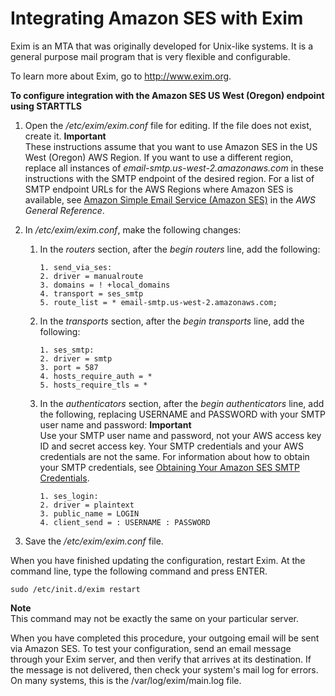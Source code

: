 # Integrating Amazon SES with Exim<a name="send-email-exim"></a>

Exim is an MTA that was originally developed for Unix\-like systems\. It is a general purpose mail program that is very flexible and configurable\.

To learn more about Exim, go to [http://www\.exim\.org](http://www.exim.org)\.

**To configure integration with the Amazon SES US West \(Oregon\) endpoint using STARTTLS**

1. Open the */etc/exim/exim\.conf* file for editing\. If the file does not exist, create it\. 
**Important**  
These instructions assume that you want to use Amazon SES in the US West \(Oregon\) AWS Region\. If you want to use a different region, replace all instances of *email\-smtp\.us\-west\-2\.amazonaws\.com* in these instructions with the SMTP endpoint of the desired region\. For a list of SMTP endpoint URLs for the AWS Regions where Amazon SES is available, see [Amazon Simple Email Service \(Amazon SES\)](https://docs.aws.amazon.com/general/latest/gr/rande.html#ses_region) in the *AWS General Reference*\.

1. In */etc/exim/exim\.conf*, make the following changes:

   1. In the *routers* section, after the *begin routers* line, add the following:

      ```
      1. send_via_ses:
      2. driver = manualroute
      3. domains = ! +local_domains
      4. transport = ses_smtp
      5. route_list = * email-smtp.us-west-2.amazonaws.com;
      ```

   1. In the *transports* section, after the *begin transports* line, add the following:

      ```
      1. ses_smtp:
      2. driver = smtp
      3. port = 587
      4. hosts_require_auth = *
      5. hosts_require_tls = *
      ```

   1. In the *authenticators* section, after the *begin authenticators* line, add the following, replacing USERNAME and PASSWORD with your SMTP user name and password:
**Important**  
Use your SMTP user name and password, not your AWS access key ID and secret access key\. Your SMTP credentials and your AWS credentials are not the same\. For information about how to obtain your SMTP credentials, see [Obtaining Your Amazon SES SMTP Credentials](smtp-credentials.md)\.

      ```
      1. ses_login:
      2. driver = plaintext
      3. public_name = LOGIN
      4. client_send = : USERNAME : PASSWORD
      ```

1. Save the */etc/exim/exim\.conf* file\.

When you have finished updating the configuration, restart Exim\. At the command line, type the following command and press ENTER\.

 `sudo /etc/init.d/exim restart` 

**Note**  
This command may not be exactly the same on your particular server\.

When you have completed this procedure, your outgoing email will be sent via Amazon SES\. To test your configuration, send an email message through your Exim server, and then verify that arrives at its destination\. If the message is not delivered, then check your system's mail log for errors\. On many systems, this is the /var/log/exim/main\.log file\.